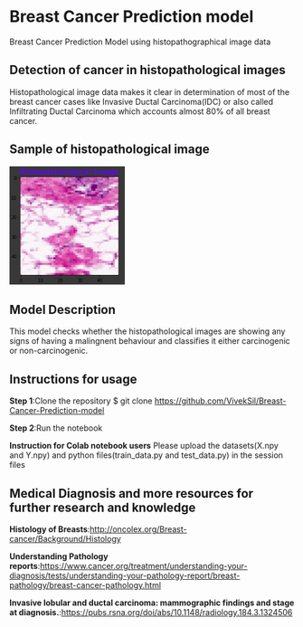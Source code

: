 # Breast Cancer Prediction model
Breast Cancer Prediction Model using histopathographical image data

## Detection of cancer in histopathological images
Histopathological image data makes it clear in determination of most of the breast cancer cases like Invasive Ductal Carcinoma(IDC) or also called Infiltrating Ductal Carcinoma which accounts almost 80% of all breast cancer.

## Sample of histopathological image
![](/DisplayImageFromDataset.png)

## Model Description
This model checks whether the histopathological images are showing any signs of having a malingnent behaviour and classifies it either carcinogenic or non-carcinogenic.

## Instructions for usage
**Step 1**:Clone the repository
           $ git clone https://github.com/VivekSil/Breast-Cancer-Prediction-model

**Step 2**:Run the notebook 

__Instruction for Colab notebook users__
Please upload the datasets(X.npy and Y.npy) and python files(train_data.py and test_data.py) in the session files

## Medical Diagnosis and more resources for further research and knowledge
**Histology of Breasts**:http://oncolex.org/Breast-cancer/Background/Histology

**Understanding Pathology reports**:https://www.cancer.org/treatment/understanding-your-diagnosis/tests/understanding-your-pathology-report/breast-pathology/breast-cancer-pathology.html

**Invasive lobular and ductal carcinoma: mammographic findings and stage at diagnosis.**:https://pubs.rsna.org/doi/abs/10.1148/radiology.184.3.1324506


